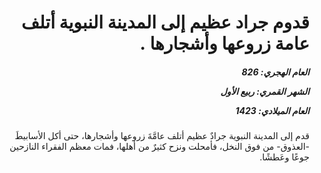 <h1 dir="rtl">قدوم جراد عظيم إلى المدينة النبوية أتلف عامة زروعها وأشجارها .</h1>

<h5 dir="rtl">العام الهجري:  826

الشهر القمري: ربيع الأول

العام الميلادي: 1423</h5>

<p dir="rtl">قدم إلى المدينة النبوية جرادٌ عظيم أتلف عامَّةَ زروعها وأشجارها، حتى أكل الأسابيطَ -العذوق- من فوق النخل، فأمحلت ونزح كثيرٌ من أهلها، فمات معظم الفقراء النازحين جوعًا وعَطشًا.</p></br>
